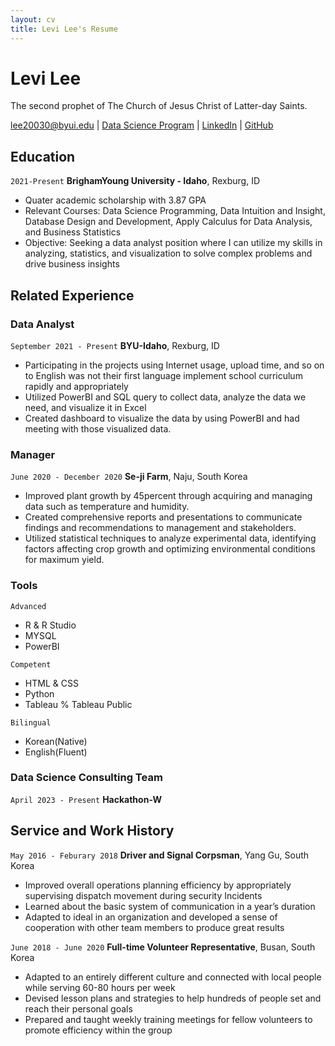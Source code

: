```yaml
---
layout: cv
title: Levi Lee's Resume
---
```

# Levi Lee
The second prophet of The Church of Jesus Christ of Latter-day Saints.

<div id="webaddress">
<a href="lee20030@byui.edu">lee20030@byui.edu</a>
| <a href="https://byuidatascience.github.io/development.html">Data Science Program</a>
| <a href="https://www.linkedin.com/in/levi-gyubin-lee-368269211/">LinkedIn</a>
| <a href="https://github.com/LeviLee0611/LeviLee_resume">GitHub</a>
</div>

<!-- https://www.monique.tech/the-art-of-markdown -->

## Education

`2021-Present`
__BrighamYoung University - Idaho__, Rexburg, ID

- Quater academic scholarship with 3.87 GPA
- Relevant Courses: Data Science Programming, Data Intuition and Insight, Database Design and Development, Apply Calculus for Data Analysis, and Business Statistics
- Objective: Seeking a data analyst position where I can utilize my skills in analyzing, statistics, and visualization to solve complex problems and drive business insights

## Related Experience

### Data Analyst 

`September 2021 - Present`
__BYU-Idaho__, Rexburg, ID

- Participating in the projects using Internet usage, upload time, and so on to English was not their first language implement school curriculum rapidly and appropriately
- Utilized PowerBI and SQL query to collect data, analyze the data we need, and visualize it in Excel
- Created dashboard to visualize the data by using PowerBI and had meeting with those visualized data. 

### Manager
`June 2020 - December 2020`
__Se-ji Farm__, Naju, South Korea

- Improved plant growth by 45percent through acquiring and managing data such as temperature and humidity.
- Created comprehensive reports and presentations to communicate findings and recommendations to management and stakeholders. 
- Utilized statistical techniques to analyze experimental data, identifying factors affecting crop growth and optimizing environmental conditions for maximum yield.

### Tools

`Advanced`

- R & R Studio
- MYSQL 
- PowerBI

`Competent`

- HTML & CSS
- Python
- Tableau % Tableau Public

`Bilingual`
- Korean(Native)
- English(Fluent)

### Data Science Consulting Team

`April 2023 - Present`
__Hackathon-W__


## Service and Work History

`May 2016 - Feburary 2018`
__Driver and Signal Corpsman__, Yang Gu, South Korea
- Improved overall operations planning efficiency by appropriately supervising dispatch movement during security Incidents
- Learned about the basic system of communication in a year’s duration
- Adapted to ideal in an organization and developed a sense of cooperation with other team members to produce great results 


`June 2018 - June 2020`
__Full-time Volunteer Representative__, Busan, South Korea

- Adapted to an entirely different culture and connected with local people while serving 60-80 hours per week
- Devised lesson plans and strategies to help hundreds of people set and reach their personal goals
- Prepared and taught weekly training meetings for fellow volunteers to promote efficiency within the group


<!-- ### Footer

Last updated: May 2013 -->


